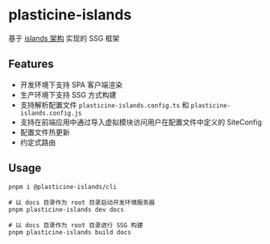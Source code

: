 # plasticine-islands

基于 [islands 架构](https://www.patterns.dev/posts/islands-architecture/) 实现的 SSG 框架

## Features

- 开发环境下支持 SPA 客户端渲染
- 生产环境下支持 SSG 方式构建
- 支持解析配置文件 `plasticine-islands.config.ts` 和 `plasticine-islands.config.js`
- 支持在前端应用中通过导入虚拟模块访问用户在配置文件中定义的 SiteConfig
- 配置文件热更新
- 约定式路由

## Usage

```shell
pnpm i @plasticine-islands/cli

# 以 docs 目录作为 root 目录启动开发环境服务器
pnpm plasticine-islands dev docs

# 以 docs 目录作为 root 目录进行 SSG 构建
pnpm plasticine-islands build docs
```
